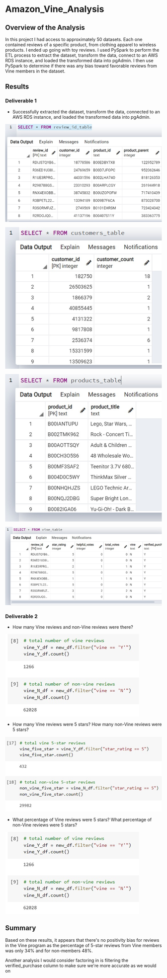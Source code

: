 # Amazon_Vine_Analysis

## Overview of the Analysis

In this project I had access to approximately 50 datasets. Each one contained reviews of a specific product, from clothing apparel to wireless products. I ended up going with toy reviews. I used PySpark to perform the ETL process to extract the dataset, transform the data, connect to an AWS RDS instance, and loaded the transformed data into pgAdmin. I then use PySpark to determine if there was any bias toward favorable reviews from Vine members in the dataset.

## Results

### Deliverable 1
  - Successfully extracted the dataset, transform the data, connected to an AWS RDS instance, and loaded the transformed data into pgAdmin.
  
  ![review_id_table](https://github.com/RyanWhited/Amazon_Vine_Analysis/blob/main/resources/review_id_table.jpg)

  ![customers_table](https://github.com/RyanWhited/Amazon_Vine_Analysis/blob/main/resources/customers_table.jpg)

  ![products_table](https://github.com/RyanWhited/Amazon_Vine_Analysis/blob/main/resources/products_table.jpg)

  ![vine_table](https://github.com/RyanWhited/Amazon_Vine_Analysis/blob/main/resources/vine_table.jpg)

### Deliverable 2

  - How many Vine reviews and non-Vine reviews were there?

  ![total_vine_reviews](https://github.com/RyanWhited/Amazon_Vine_Analysis/blob/main/resources/total_vine_reviews.jpg)

  - How many Vine reviews were 5 stars? How many non-Vine reviews were 5 stars?

  ![vine_five_star](https://github.com/RyanWhited/Amazon_Vine_Analysis/blob/main/resources/vine_five_star.jpg)

  - What percentage of Vine reviews were 5 stars? What percentage of non-Vine reviews were 5 stars?

  ![total_vine_reviews](https://github.com/RyanWhited/Amazon_Vine_Analysis/blob/main/resources/total_vine_reviews.jpg)


## Summary

Based on these results, it appears that there's no positivity bias for reviews in the Vine program as the percentage of 5-star reviews from Vine members was only 34% and for non-members 48%. 

Another analysis I would consider factoring in is filtering the verified_purchase column to make sure we're more accurate as we would on
